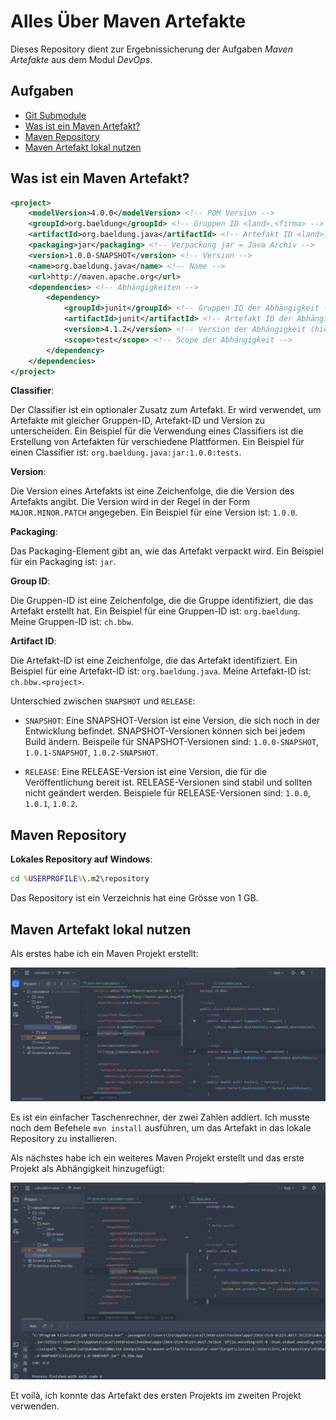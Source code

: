 # Alles Über Maven Artefakte

Dieses Repository dient zur Ergebnissicherung der Aufgaben _Maven Artefakte_ aus dem Modul _DevOps_.

## Aufgaben

- [Git Submodule](./git-submodules/doc.md)
- [Was ist ein Maven Artefakt?](#was-ist-ein-maven-artefakt)
- [Maven Repository](#maven-repository)
- [Maven Artefakt lokal nutzen](#maven-artefakt-lokal-nutzen)

## Was ist ein Maven Artefakt?

```xml
<project>
    <modelVersion>4.0.0</modelVersion> <!-- POM Version -->
    <groupId>org.baeldung</groupId> <!-- Gruppen ID <land>.<firma> -->
    <artifactId>org.baeldung.java</artifactId> <!-- Artefakt ID <land>.<firma>.<projekt> -->
    <packaging>jar</packaging> <!-- Verpackung jar = Java Archiv -->
    <version>1.0.0-SNAPSHOT</version> <!-- Version -->
    <name>org.baeldung.java</name> <!-- Name -->
    <url>http://maven.apache.org</url>
    <dependencies> <!-- Abhängigkeiten -->
        <dependency>
            <groupId>junit</groupId> <!-- Gruppen ID der Abhängigkeit -->
            <artifactId>junit</artifactId> <!-- Artefakt ID der Abhängigkeit -->
            <version>4.1.2</version> <!-- Version der Abhängigkeit (hier Stable) -->
            <scope>test</scope> <!-- Scope der Abhängigkeit -->
        </dependency>
    </dependencies>
</project>
```

**Classifier**:

Der Classifier ist ein optionaler Zusatz zum Artefakt. Er wird verwendet, um Artefakte mit gleicher Gruppen-ID, Artefakt-ID und Version zu unterscheiden. Ein Beispiel für die Verwendung eines Classifiers ist die Erstellung von Artefakten für verschiedene Plattformen. Ein Beispiel für einen Classifier ist: `org.baeldung.java:jar:1.0.0:tests`.

**Version**:

Die Version eines Artefakts ist eine Zeichenfolge, die die Version des Artefakts angibt. Die Version wird in der Regel in der Form `MAJOR.MINOR.PATCH` angegeben. Ein Beispiel für eine Version ist: `1.0.0`.

**Packaging**:

Das Packaging-Element gibt an, wie das Artefakt verpackt wird. Ein Beispiel für ein Packaging ist: `jar`.

**Group ID**:

Die Gruppen-ID ist eine Zeichenfolge, die die Gruppe identifiziert, die das Artefakt erstellt hat. Ein Beispiel für eine Gruppen-ID ist: `org.baeldung`. Meine Gruppen-ID ist: `ch.bbw`.

**Artifact ID**:

Die Artefakt-ID ist eine Zeichenfolge, die das Artefakt identifiziert. Ein Beispiel für eine Artefakt-ID ist: `org.baeldung.java`. Meine Artefakt-ID ist: `ch.bbw.<project>`.

Unterschied zwischen `SNAPSHOT` und `RELEASE`:

- `SNAPSHOT`: Eine SNAPSHOT-Version ist eine Version, die sich noch in der Entwicklung befindet. SNAPSHOT-Versionen können sich bei jedem Build ändern. Beispeile für SNAPSHOT-Versionen sind: `1.0.0-SNAPSHOT`, `1.0.1-SNAPSHOT`, `1.0.2-SNAPSHOT`.

- `RELEASE`: Eine RELEASE-Version ist eine Version, die für die Veröffentlichung bereit ist. RELEASE-Versionen sind stabil und sollten nicht geändert werden. Beispiele für RELEASE-Versionen sind: `1.0.0`, `1.0.1`, `1.0.2`.

## Maven Repository

**Lokales Repository auf Windows**:

```cmd
cd %USERPROFILE%\.m2\repository
```

Das Repository ist ein Verzeichnis hat eine Grösse von 1 GB.

## Maven Artefakt lokal nutzen

Als erstes habe ich ein Maven Projekt erstellt:

![Calculator](./calculator.png)

Es ist ein einfacher Taschenrechner, der zwei Zahlen addiert.
Ich musste noch dem Befehele `mvn install` ausführen, um das Artefakt in das lokale Repository zu installieren.

Als nächstes habe ich ein weiteres Maven Projekt erstellt und das erste Projekt als Abhängigkeit hinzugefügt:

![Calculator-App](./calculator-user.png)

Et voilà, ich konnte das Artefakt des ersten Projekts im zweiten Projekt verwenden.
